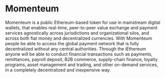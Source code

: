 # Momenteum
Momenteum is a public Ethereum-based token for use in mainstream digital wallets, that enables real-time, peer-to-peer value exchange and payment services agnostically across jurisdictions and organizational silos, and across both fiat money and decentralized currencies. With Momenteum people be able to access the global payment network that is fully decentralized without any central authorities. Through the iEthereum anyone will be able to conduct financial transactions such as payments, remittances, payroll deposit, B2B commerce, supply-chain finance, loyalty programs, asset management and trading, and other on-demand services, in a completely decentralized and inexpensive way.
